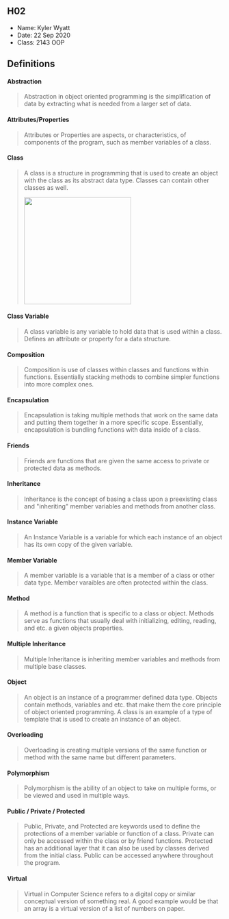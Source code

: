 ## H02

- Name: Kyler Wyatt
- Date: 22 Sep 2020
- Class: 2143 OOP

## Definitions

#### Abstraction
> Abstraction in object oriented programming is the simplification of data by extracting what is needed from a larger set of data.

#### Attributes/Properties
> Attributes or Properties are aspects, or characteristics, of components of the program, such as member variables of a class.

#### Class
> A class is a structure in programming that is used to create an object with the class as its abstract data type. Classes can contain other classes as well. 
>
><img src="" width=250>

#### Class Variable
> A class variable is any variable to hold data that is used within a class. Defines an attribute or property for a data structure.

#### Composition
> Composition is use of classes within classes and functions within functions. Essentially stacking methods to combine simpler functions into more complex ones.

#### Encapsulation
> Encapsulation is taking multiple methods that work on the same data and putting them together in a more specific scope. Essentially, encapsulation is bundling functions with data inside of a class.

#### Friends
> Friends are functions that are given the same access to private or protected data as methods.

#### Inheritance
> Inheritance is the concept of basing a class upon a preexisting class and "inheriting" member variables and methods from another class.

#### Instance Variable
> An Instance Variable is a variable for which each instance of an object has its own copy of the given variable.

#### Member Variable
>  A member variable is a variable that is a member of a class or other data type. Member varaibles are often protected within the class.

#### Method
> A method is a function that is specific to a class or object. Methods serve as functions that usually deal with initializing, editing, reading, and etc. a given objects properties.

#### Multiple Inheritance
> Multiple Inheritance is inheriting member variables and methods from multiple base classes. 

#### Object
> An object is an instance of a programmer defined data type. Objects contain methods, variables and etc. that make them the core principle of object oriented programming. A class is an example of a type of template that is used to create an instance of an object.

#### Overloading
> Overloading is creating multiple versions of the same function or method with the same name but different parameters.

#### Polymorphism
> Polymorphism is the ability of an object to take on multiple forms, or be viewed and used in multiple ways.

#### Public / Private / Protected
> Public, Private, and Protected are keywords used to define the protections of a member variable or function of a class. Private can only be accessed within the class or by friend functions. Protected has an additional layer that it can also be used by classes derived from the initial class. Public can be accessed anywhere throughout the program.

#### Virtual
> Virtual in Computer Science refers to a digital copy or similar conceptual version of something real. A good example would be that an array is a virtual version of a list of numbers on paper.



